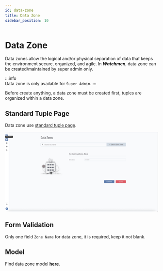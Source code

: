 ```yaml
---
id: data-zone  
title: Data Zone  
sidebar_position: 10
---
```


# Data Zone

Data zones allow the logical and/or physical separation of data that keeps the environment secure, organized, and agile. In **_Watchmen_**,
data zone can be created/maintained by super admin only.

:::info  
Data zone is only available for `Super Admin`.
:::

Before create anything, a data zone must be created first, tuples are organized within a data zone.

## Standard Tuple Page

Data zone use [standard tuple page](../standard-tuple-page).

![Edit Data Zone](images/data-zone.png)

## Form Validation

Only one field `Zone Name` for data zone, it is required, keep it not blank.

## Model
Find data zone model **[here](../../tuples/data-zone)**.
